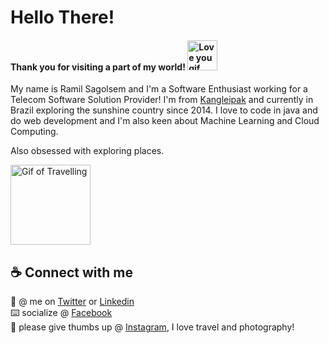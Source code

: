 # Hello There!
#### Thank you for visiting a part of my world! <img alt="Love you gif" src="https://media.giphy.com/media/TamGVAGxDTYDNt3dpn/giphy.gif" width="48" />

My name is Ramil Sagolsem and I'm a Software Enthusiast working for a Telecom Software Solution Provider! I'm from [Kangleipak](https://en.wikipedia.org/wiki/Manipur_(princely_state)) and currently in Brazil exploring the sunshine country since 2014. I love to code in java and do web development and I'm also keen about Machine Learning and Cloud Computing.

Also obsessed with exploring places.

<img alt="Gif of Travelling" src="https://media.giphy.com/media/lXC2gmHf2ypUs/giphy.gif" width="128" /> 



## ☕ Connect with me
:flamingo: @ me on [Twitter](https://twitter.com/ramilsagolsem) or [Linkedin](https://www.linkedin.com/in/ramil-sagolsem-82384613/)\
:keyboard: socialize @ [Facebook](https://www.facebook.com/ramilsagolsem)\
:camera_flash: please give thumbs up @ [Instagram](https://www.instagram.com/ramilsagolsem/), I love travel and photography!

<!--
**ramilsagolsem/ramilsagolsem** is a ✨ _special_ ✨ repository because its `README.md` (this file) appears on your GitHub profile.

Here are some ideas to get you started:

- 🔭 I’m currently working on ...
- 🌱 I’m currently learning ...
- 👯 I’m looking to collaborate on ...
- 🤔 I’m looking for help with ...
- 💬 Ask me about ...
- 📫 How to reach me: ...
- 😄 Pronouns: ...
- ⚡ Fun fact: ...
-->
